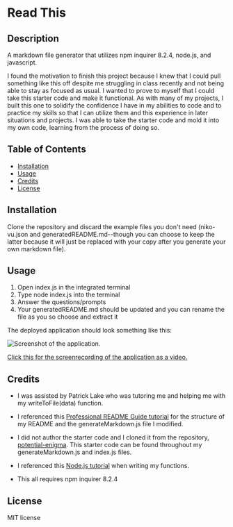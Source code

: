 # Read This

## Description

A markdown file generator that utilizes npm inquirer 8.2.4, node.js, and javascript.

I found the motivation to finish this project because I knew that I could pull something like this off despite me struggling in class recently and not being able to stay as focused as usual. I wanted to prove to myself that I could take this starter code and make it functional. As with many of my projects, I built this one to solidify the confidence I have in my abilities to code and to practice my skills so that I can utilize them and this experience in later situations and projects. I was able to take the starter code and mold it into my own code, learning from the process of doing so.

## Table of Contents

- [Installation](#installation)
- [Usage](#usage)
- [Credits](#credits)
- [License](#license)

## Installation

Clone the repository and discard the example files you don't need (niko-vu.json and generatedREADME.md--though you can choose to keep the latter because it will just be replaced with your copy after you generate your own markdown file).

## Usage

1. Open index.js in the integrated terminal
2. Type node index.js into the terminal
3. Answer the questions/prompts
4. Your generatedREADME.md should be updated and you can rename the file as you so choose and extract it

The deployed application should look something like this:

![Screenshot of the application.](./assets/screenrecordingGif.gif)

[Click this for the screenrecording of the application as a video.](https://github.com/niko-vu/read-this/blob/main/assets/screenrecording.webm)

## Credits

* I was assisted by Patrick Lake who was tutoring me and helping me with my writeToFile(data) function.

* I referenced this [Professional README Guide tutorial](https://coding-boot-camp.github.io/full-stack/github/professional-readme-guide) for the structure of my README and the generateMarkdown.js file I modified.

* I did not author the starter code and I cloned it from the repository, [potential-enigma](https://github.com/coding-boot-camp/potential-enigma). This starter code can be found throughout my generateMarkdown.js and index.js files.

* I referenced this [Node.js tutorial](https://nodejs.dev/en/learn/writing-files-with-nodejs/) when writing my functions.

* This all requires npm inquirer 8.2.4

## License

MIT license
